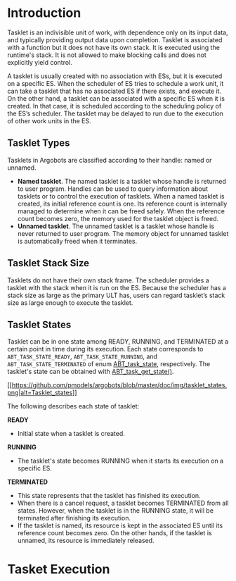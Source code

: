 # Introduction
Tasklet is an indivisible unit of work, with dependence only on its input data, and typically providing output data upon completion. Tasklet is associated with a function but it does not have its own stack. It is executed using the runtime's stack. It is not allowed to make blocking calls and does not explicitly yield control.

A tasklet is usually created with no association with ESs, but it is executed on a specific ES. When the scheduler of ES tries to schedule a work unit, it can take a tasklet that has no associated ES if there exists, and execute it. On the other hand, a tasklet can be associated with a specific ES when it is created. In that case, it is scheduled according to the scheduling policy of the ES’s scheduler. The tasklet may be delayed to run due to the execution of other work units in the ES.

## Tasklet Types
Tasklets in Argobots are classified according to their handle: named or unnamed.
* **Named tasklet**. The named tasklet is a tasklet whose handle is returned to user program. Handles can be used to query information about tasklets or to control the execution of tasklets. When a named tasklet is created, its initial reference count is one. Its reference count is internally managed to determine when it can be freed safely. When the reference count becomes zero, the memory used for the tasklet object is freed.
* **Unnamed tasklet**. The unnamed tasklet is a tasklet whose handle is never returned to user program. The memory object for unnamed tasklet is automatically freed when it terminates.

## Tasklet Stack Size
Tasklets do not have their own stack frame. The scheduler provides a tasklet with the stack when it is run on the ES. Because the scheduler has a stack size as large as the primary ULT has, users can regard tasklet’s stack size as large enough to execute the tasklet.

## Tasklet States
Tasklet can be in one state among READY, RUNNING, and TERMINATED at a certain point in time during its execution. Each state corresponds to `ABT_TASK_STATE_READY`, `ABT_TASK_STATE_RUNNING`, and `ABT_TASK_STATE_TERMINATED` of enum [ABT_task_state](https://github.com/pmodels/argobots/wiki/Data-Types#abt_task_state), respectively. The tasklet's state can be obtained with [ABT_task_get_state()](#abt_task_get_state).

[[https://github.com/pmodels/argobots/blob/master/doc/img/tasklet_states.png|alt=Tasklet_states]]

The following describes each state of tasklet:

**READY**
* Initial state when a tasklet is created.

**RUNNING**
* The tasklet's state becomes RUNNING when it starts its execution on a specific ES.

**TERMINATED**
* This state represents that the tasklet has finished its execution.
* When there is a cancel request, a tasklet becomes TERMINATED from all states. However, when the tasklet is in the RUNNING state, it will be terminated after finishing its execution.
* If the tasklet is named, its resource is kept in the associated ES until its reference count becomes zero. On the other hands, if the tasklet is unnamed, its resource is immediately released.

# Tasket Execution
